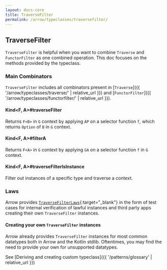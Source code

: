```yaml
---
layout: docs-core
title: TraverseFilter
permalink: /arrow/typeclasses/traversefilter/
---
```


## TraverseFilter




`TraverseFilter` is helpful when you want to combine `Traverse` and `FunctorFilter` as one combined operation.
This doc focuses on the methods provided by the typeclass.

### Main Combinators

`TraverseFilter` includes all combinators present in [`Traverse`]({{ '/arrow/typeclasses/traverse/' | relative_url }})
and [`FunctorFilter`]({{ '/arrow/typeclasses/functorfilter/' | relative_url }}).

#### Kind<F, A>#traverseFilter

Returns `F<B>` in `G` context by applying `AP` on a selector function `f`, which returns `Option` of `B` in `G` context.

#### Kind<F, A>#filterA

Returns `F<A>` in `G` context by applying `GA` on a selector function `f` in `G` context.

#### Kind<F, A>#traverseFilterIsInstance

Filter out instances of a specific type and traverse a context.

### Laws

Arrow provides [`TraverseFilterLaws`][travers_filter_laws_source]{:target="_blank"} in the form of test cases for internal verification of lawful instances and third party apps creating their own `TraverseFilter` instances.

#### Creating your own `TraverseFilter` instances

Arrow already provides `TraverseFilter` instances for most common datatypes both in Arrow and the Kotlin stdlib.
Oftentimes, you may find the need to provide your own for unsupported datatypes.

See [Deriving and creating custom typeclass]({{ '/patterns/glossary' | relative_url }})

[travers_filter_laws_source]: https://github.com/arrow-kt/arrow-core/blob/master/arrow-core-test/src/main/kotlin/arrow/core/test/laws/TraverseFilterLaws.kt
